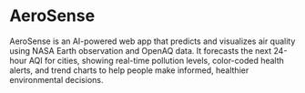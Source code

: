 # AeroSense
AeroSense is an AI-powered web app that predicts and visualizes air quality using NASA Earth observation and OpenAQ data. It forecasts the next 24-hour AQI for cities, showing real-time pollution levels, color-coded health alerts, and trend charts to help people make informed, healthier environmental decisions.
